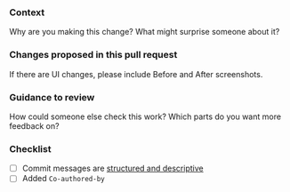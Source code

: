 ### Context

Why are you making this change? What might surprise someone about it?

### Changes proposed in this pull request

If there are UI changes, please include Before and After screenshots.

### Guidance to review

How could someone else check this work? Which parts do you want more feedback on?

### Checklist

- [ ] Commit messages are [structured and descriptive](https://github.com/erlang/otp/wiki/writing-good-commit-messages)
- [ ] Added `Co-authored-by`
